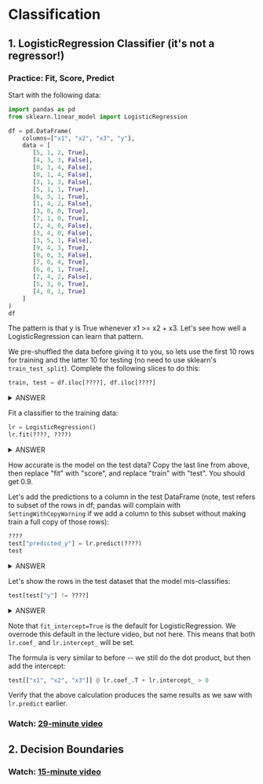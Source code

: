 # Classification

## 1. LogisticRegression Classifier (it's not a regressor!)

### Practice: Fit, Score, Predict

Start with the following data:

```python
import pandas as pd
from sklearn.linear_model import LogisticRegression

df = pd.DataFrame(
    columns=["x1", "x2", "x3", "y"],
    data = [
       [5, 1, 2, True],
       [4, 3, 3, False],
       [0, 3, 4, False],
       [0, 1, 4, False],
       [3, 1, 3, False],
       [5, 1, 1, True],
       [6, 3, 1, True],
       [1, 4, 2, False],
       [3, 0, 0, True],
       [7, 1, 0, True],
       [2, 4, 0, False],
       [3, 4, 0, False],
       [3, 5, 1, False],
       [9, 4, 3, True],
       [0, 0, 3, False],
       [7, 0, 4, True],
       [6, 0, 1, True],
       [2, 4, 2, False],
       [5, 3, 0, True],
       [4, 0, 1, True]
    ]
)
df
```

The pattern is that y is True whenever x1 >= x2 + x3.  Let's see how
well a LogisticRegression can learn that pattern.

We pre-shuffled the data before giving it to you, so lets use the
first 10 rows for training and the latter 10 for testing (no need to
use sklearn's `train_test_split`).  Complete the following slices to
do this:

```python
train, test = df.iloc[????], df.iloc[????]
```

<details> <summary>ANSWER</summary> :10, 10: </details>

Fit a classifier to the training data:

```python
lr = LogisticRegression()
lr.fit(????, ????)
```

<details> <summary>ANSWER</summary> train[["x1", "x2", "x3"]], train["y"]</details>

How accurate is the model on the test data?  Copy the last line from
above, then replace "fit" with "score", and replace "train" with
"test".  You should get 0.9.

Let's add the predictions to a column in the test DataFrame (note,
test refers to subset of the rows in df; pandas will complain with
`SettingWithCopyWarning` if we add a column to this subset without
making train a full copy of those rows):

```python
????
test["predicted_y"] = lr.predict(????)
test
```

<details> <summary>ANSWER</summary> test=test.copy(), test[["x1", "x2", "x3"]] </details>

Let's show the rows in the test dataset that the model mis-classifies:

```python
test[test["y"] != ????]
```

<details> <summary>ANSWER</summary> test["predicted_y"] </details>

Note that `fit_intercept=True` is the default for LogisticRegression.
We overrode this default in the lecture video, but not here.  This
means that both `lr.coef_` and `lr.intercept_` will be set.

The formula is very similar to before -- we still do the dot product,
but then add the intercept:

```python
test[["x1", "x2", "x3"]] @ lr.coef_.T + lr.intercept_ > 0
```

Verify that the above calculation produces the same results as we saw
with `lr.predict` earlier.

### Watch: [29-minute video](https://youtu.be/Pao7GkhOCRE)

## 2. Decision Boundaries

### Watch: [15-minute video](https://youtu.be/cWYgtUU9COg)
